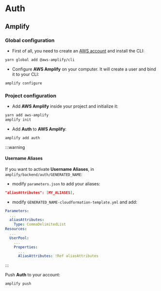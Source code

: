 # Auth

## Amplify

### Global configuration

- First of all, you need to create an [AWS account](https://portal.aws.amazon.com/billing/signup?redirect_url=https%3A%2F%2Faws.amazon.com%2Fregistration-confirmation)
and install the CLI:

```bash
yarn global add @aws-amplify/cli
```

- Configure **AWS Amplify** on your computer. It will create a user and bind it to your CLI:

```bash
amplify configure
```

### Project configuration

- Add **AWS Amplify** inside your project and initialize it:

```bash
yarn add aws-amplify
amplify init
```

- Add **Auth** to **AWS Amplify**:

```bash
amplify add auth
```

:::warning

#### Username Aliases

If you want to activate **Username Aliases**, in `amplify/backend/auth/GENERATED_NAME`:

- modify `parameters.json` to add your aliases:

```json
"aliasAttributes": [MY_ALIASES],
```

- modify `GENERATED_NAME-cloudformation-template.yml` and add:

```yml
Parameters:
  ...
  aliasAttributes:
    Type: CommaDelimitedList
Resources:
  ...
  UserPool:
    ...
    Properties:
      ...
      AliasAttributes: !Ref aliasAttributes
```

:::

Push **Auth** to your account:

```bash
amplify push
```
